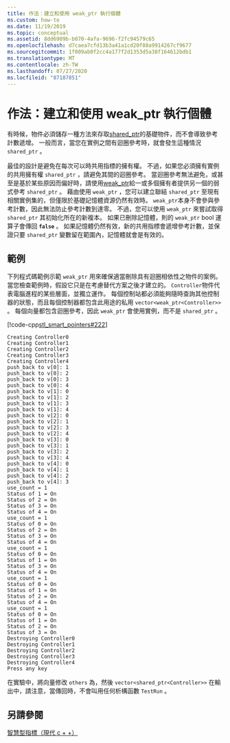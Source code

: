 ```yaml
---
title: 作法：建立和使用 weak_ptr 執行個體
ms.custom: how-to
ms.date: 11/19/2019
ms.topic: conceptual
ms.assetid: 8dd6909b-b070-4afa-9696-f2fc94579c65
ms.openlocfilehash: d7caea7cfd13b3a41a1cd20f88a9914267cf9677
ms.sourcegitcommit: 1f009ab0f2cc4a177f2d1353d5a38f164612bdb1
ms.translationtype: MT
ms.contentlocale: zh-TW
ms.lasthandoff: 07/27/2020
ms.locfileid: "87187851"
---
```

# <a name="how-to-create-and-use-weak_ptr-instances"></a>作法：建立和使用 weak_ptr 執行個體

有時候，物件必須儲存一種方法來存取[shared_ptr](../standard-library/shared-ptr-class.md)的基礎物件，而不會導致參考計數遞增。 一般而言，當您在實例之間有迴圈參考時，就會發生這種情況 `shared_ptr` 。

最佳的設計是避免在每次可以時共用指標的擁有權。 不過，如果您必須擁有實例的共用擁有權 `shared_ptr` ，請避免其間的迴圈參考。 當迴圈參考無法避免，或甚至是基於某些原因而偏好時，請使用[weak_ptr](../standard-library/weak-ptr-class.md)給一或多個擁有者提供另一個的弱式參考 `shared_ptr` 。 藉由使用 `weak_ptr` ，您可以建立聯結 `shared_ptr` 至現有相關實例集的，但僅限於基礎記憶體資源仍然有效時。 `weak_ptr`本身不會參與參考計數，因此無法防止參考計數到達零。 不過，您可以使用 `weak_ptr` 來嘗試取得 `shared_ptr` 其初始化所在的新複本。 如果已刪除記憶體，則的 `weak_ptr` bool 運算子會傳回 **`false`** 。 如果記憶體仍然有效，新的共用指標會遞增參考計數，並保證只要 `shared_ptr` 變數留在範圍內，記憶體就會是有效的。

## <a name="example"></a>範例

下列程式碼範例示範 `weak_ptr` 用來確保適當刪除具有迴圈相依性之物件的案例。 當您檢查範例時，假設它只是在考慮替代方案之後才建立的。 `Controller`物件代表電腦進程的某些層面，並獨立運作。 每個控制站都必須能夠隨時查詢其他控制器的狀態，而且每個控制器都包含此用途的私用 `vector<weak_ptr<Controller>>` 。 每個向量都包含迴圈參考，因此 `weak_ptr` 會使用實例，而不是 `shared_ptr` 。

[!code-cpp[stl_smart_pointers#222](../cpp/codesnippet/CPP/how-to-create-and-use-weak-ptr-instances_1.cpp)]

```Output
Creating Controller0
Creating Controller1
Creating Controller2
Creating Controller3
Creating Controller4
push_back to v[0]: 1
push_back to v[0]: 2
push_back to v[0]: 3
push_back to v[0]: 4
push_back to v[1]: 0
push_back to v[1]: 2
push_back to v[1]: 3
push_back to v[1]: 4
push_back to v[2]: 0
push_back to v[2]: 1
push_back to v[2]: 3
push_back to v[2]: 4
push_back to v[3]: 0
push_back to v[3]: 1
push_back to v[3]: 2
push_back to v[3]: 4
push_back to v[4]: 0
push_back to v[4]: 1
push_back to v[4]: 2
push_back to v[4]: 3
use_count = 1
Status of 1 = On
Status of 2 = On
Status of 3 = On
Status of 4 = On
use_count = 1
Status of 0 = On
Status of 2 = On
Status of 3 = On
Status of 4 = On
use_count = 1
Status of 0 = On
Status of 1 = On
Status of 3 = On
Status of 4 = On
use_count = 1
Status of 0 = On
Status of 1 = On
Status of 2 = On
Status of 4 = On
use_count = 1
Status of 0 = On
Status of 1 = On
Status of 2 = On
Status of 3 = On
Destroying Controller0
Destroying Controller1
Destroying Controller2
Destroying Controller3
Destroying Controller4
Press any key
```

在實驗中，將向量修改 `others` 為，然後 `vector<shared_ptr<Controller>>` 在輸出中，請注意，當傳回時，不會叫用任何析構函數 `TestRun` 。

## <a name="see-also"></a>另請參閱

[智慧型指標（現代 c + +）](../cpp/smart-pointers-modern-cpp.md)
